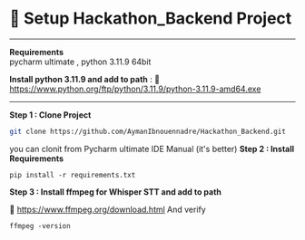 
# 🚀 Setup Hackathon_Backend Project

---

**Requirements**  
pycharm ultimate , python 3.11.9 64bit 

**Install python 3.11.9 and add to path** : 
🔗 https://www.python.org/ftp/python/3.11.9/python-3.11.9-amd64.exe


---
**Step 1 : Clone Project**

```bash
git clone https://github.com/AymanIbnouennadre/Hackathon_Backend.git
```
you can clonit from Pycharm ultimate IDE Manual (it's better)
**Step 2 : Install Requirements** 
```
pip install -r requirements.txt
```
**Step 3 : Install ffmpeg for Whisper STT and add to path**

🔗 https://www.ffmpeg.org/download.html
And verify 
```
ffmpeg -version

```





